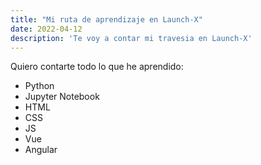 ```yaml
---
title: "Mi ruta de aprendizaje en Launch-X"
date: 2022-04-12
description: 'Te voy a contar mi travesia en Launch-X'
---
```


Quiero contarte todo lo que he aprendido:
- Python
- Jupyter Notebook
- HTML
- CSS
- JS
- Vue 
- Angular
